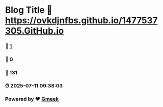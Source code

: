 # Blog Title :link: https://ovkdjnfbs.github.io/1477537305.GitHub.io 
### :page_facing_up: [1](https://ovkdjnfbs.github.io/1477537305.GitHub.io/tag.html) 
### :speech_balloon: 0 
### :hibiscus: 131 
### :alarm_clock: 2025-07-11 09:38:03 
### Powered by :heart: [Gmeek](https://github.com/Meekdai/Gmeek)
